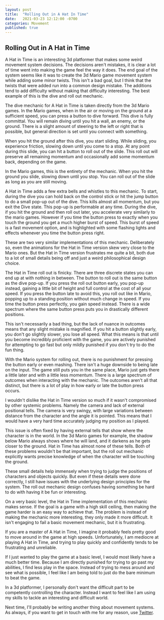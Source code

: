 ```yaml
---
layout: post
title:  "Rolling Out in A Hat In Time"
date:   2021-03-23 12:12:00 -0700
categories: Movement
published: true
---
```


## Rolling Out in A Hat in Time

A Hat in Time is an interesting 3d platformer that makes some weird movement system decisions. The decisions aren't mistakes, it is clear a lot of time went into making the game feel the way it does. The end goal of the system seems like it was to create the 3d Mario game movement system while adding some minor twists. This isn't a bad goal, but I think that the twists that were added run into a common design mistake. The additions tend to add difficulty without making that difficulty interesting. The best example of this is the dive and roll out mechanic. 

The dive mechanic for A Hat in Time is taken directly from the 3d Mario games. In the Mario games, when in the air or moving on the ground at a sufficient speed, you can press a button to dive forward. This dive is fully committal. You will remain diving until you hit a wall, an enemy, or the ground. There is a slight amount of steering to the left or right that is possible, but general direction is set until you connect with something.

When you hit the ground after this dive, you start sliding. While sliding, you experience friction, slowing down until you come to a stop. At any point during this slide, you can hit a button to roll out of the slide. This roll out will preserve all remaining momentum and occasionally add some momentum back, depending on the game.

In the Mario games, this is the entirety of the mechanic. When you hit the ground you slide, slowing down until you stop. You can roll out of the slide as long as you are still moving. 

A Hat in Time adds a few extra bells and whistles to this mechanic. To start, during the dive you can hold back on the control stick or hit the jump button to do a small pop-up out of the dive. This kills almost all momentum, but you exit the Dive state. This pop-up is performable at any time. During the dive, if you hit the ground and then roll out later, you accelerate very similarly to the mario games. However if you time the button press to exactly when you touch the ground you get a much higher burst of speed. This burst of speed is a fast movement option, and is highlighted with some flashing lights and effects whenever you time the button press right. 

These are two very similar implementations of this mechanic. Deliberately so, even the animations for the Hat in Time version skew very close to the Mario ones. But the Hat in Time version frustrates me quite a bit, both due to a lot of small details being off and just a weird philosophical design choice.

The Hat in Time roll out is finicky. There are three discrete states you can end up at with nothing in between. The button to roll out is the same button as the dive pop-up. If you press the roll out button early, you pop-up instead, gaining a little bit of height and full control at the cost of all your speed. If you press the button late to avoid this, you roll out like in Mario, popping up to a standing position without much change in speed. If you time the button press perfectly, you gain speed instead. There is a wide spectrum where the same button press puts you in drastically different positions.

This isn't necessarily a bad thing, but the lack of nuance in outcomes means that any slight mistake is magnified. If you hit a button slightly early, you don't go slightly slower, you lose all speed. What this means is that until you become incredibly proficient with the game, you are actively punished for attempting to go fast but only mildly punished if you don't try to do the fun thing.

With the Mario system for rolling out, there is no punishment for pressing the button early or even mashing. There isn't a huge downside to being late on the input. The game still puts you in the same place, Mario just gets there a little later and with a little less momentum. There is a large spectrum of outcomes when interacting with the mechanic. The outcomes aren't all that distinct, but there is a lot of play in how early or late the button press occurs.

I wouldn't dislike the Hat in Time version so much if it wasn't compromised by other systemic problems. Namely the camera and lack of external positional tells. The camera is very swingy, with large variations between distance from the character and the angle it is pointed. This means that I would have a very hard time accurately judging my position as I played. 

This issue is often fixed by having external tells that show where the character is in the world. In the 3d Mario games for example, the shadow below Mario always shows where he will land, and it darkens as he gets closer to the ground. Hat in Time has almost none of these tells. Both of these problems wouldn't be that important, but the roll out mechanic explicitly wants precise knowledge of when the character will be touching the ground.

These small details help immensely when trying to judge the positions of characters and objects quickly. But even if these details were done correctly, I still have issues with the underlying design principles for the system. The roll out mechanic design confuses having something be hard to do with having it be fun or interesting. 

On a very basic level, the Hat in Time implementation of this mechanic makes sense. If the goal is a game with a high skill ceiling, then making the game harder is an easy way to achieve that. The problem is instead of making the mechanic more interesting, they only  made it more difficult. It isn't engaging to fail a basic movement mechanic, but it is frustrating. 

If you are a master of A Hat in Time, I imagine it probably feels pretty good to move around in the game at high speeds. Unfortunately, I am mediocre at playing A Hat in Time, and trying to play quickly and confidently tends to be frustrating and unreliable.

If I just wanted to play the game at a basic level, I would most likely have a much better time. Because I am directly punished for trying to go past my abilities, I find less play in the space. Instead of trying to mess around and see what is possible, I feel like I am being told to just do the bare minimum to beat the game.

In a 3d platformer, I personally don't want the difficult part to be competently controlling the character. Instead I want to feel like I am using my skills to tackle an interesting and difficult world.


Next time, I'll probably be writing another thing about movement systems. As always, if you want to get in touch with me for any reason, use [Twitter][twitter].


[twitter]: https://wwww.twitter.com/jxvd
